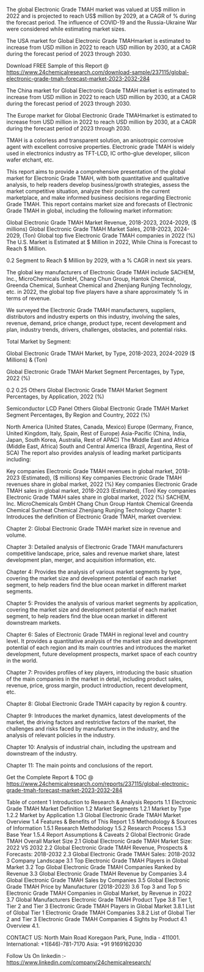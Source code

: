 The global Electronic Grade TMAH market was valued at US$ million in 2022 and is projected to reach US$ million by 2029, at a CAGR of % during the forecast period. The influence of COVID-19 and the Russia-Ukraine War were considered while estimating market sizes.

The USA market for Global Electronic Grade TMAHmarket is estimated to increase from USD million in 2022 to reach USD million by 2030, at a CAGR during the forecast period of 2023 through 2030.

Download FREE Sample of this Report @ https://www.24chemicalresearch.com/download-sample/237115/global-electronic-grade-tmah-forecast-market-2023-2032-284

The China market for Global Electronic Grade TMAH market is estimated to increase from USD million in 2022 to reach USD million by 2030, at a CAGR during the forecast period of 2023 through 2030.

The Europe market for Global Electronic Grade TMAHmarket is estimated to increase from USD million in 2022 to reach USD million by 2030, at a CAGR during the forecast period of 2023 through 2030.

TMAH is a colorless and transparent solution, an anisotropic corrosive agent with excellent corrosive properties. Electronic grade TMAH is widely used in electronics industry as TFT-LCD, IC ortho-glue developer, silicon wafer etchant, etc.

This report aims to provide a comprehensive presentation of the global market for Electronic Grade TMAH, with both quantitative and qualitative analysis, to help readers develop business/growth strategies, assess the market competitive situation, analyze their position in the current marketplace, and make informed business decisions regarding Electronic Grade TMAH. This report contains market size and forecasts of Electronic Grade TMAH in global, including the following market information:

Global Electronic Grade TMAH Market Revenue, 2018-2023, 2024-2029, ($ millions)
Global Electronic Grade TMAH Market Sales, 2018-2023, 2024-2029, (Ton)
Global top five Electronic Grade TMAH companies in 2022 (%)
The U.S. Market is Estimated at $ Million in 2022, While China is Forecast to Reach $ Million.

0.2 Segment to Reach $ Million by 2029, with a % CAGR in next six years.

The global key manufacturers of Electronic Grade TMAH include SACHEM, Inc., MicroChemicals GmbH, Chang Chun Group, Hantok Chemical, Greenda Chemical, Sunheat Chemical and Zhenjiang Runjing Technology, etc. in 2022, the global top five players have a share approximately % in terms of revenue.

We surveyed the Electronic Grade TMAH manufacturers, suppliers, distributors and industry experts on this industry, involving the sales, revenue, demand, price change, product type, recent development and plan, industry trends, drivers, challenges, obstacles, and potential risks.

Total Market by Segment:

Global Electronic Grade TMAH Market, by Type, 2018-2023, 2024-2029 ($ Millions) & (Ton)

Global Electronic Grade TMAH Market Segment Percentages, by Type, 2022 (%)

0.2
0.25
Others
Global Electronic Grade TMAH Market Segment Percentages, by Application, 2022 (%)

Semiconductor
LCD Panel
Others
Global Electronic Grade TMAH Market Segment Percentages, By Region and Country, 2022 (%)

North America (United States, Canada, Mexico)
Europe (Germany, France, United Kingdom, Italy, Spain, Rest of Europe)
Asia-Pacific (China, India, Japan, South Korea, Australia, Rest of APAC)
The Middle East and Africa (Middle East, Africa)
South and Central America (Brazil, Argentina, Rest of SCA)
The report also provides analysis of leading market participants including:

Key companies Electronic Grade TMAH revenues in global market, 2018-2023 (Estimated), ($ millions)
Key companies Electronic Grade TMAH revenues share in global market, 2022 (%)
Key companies Electronic Grade TMAH sales in global market, 2018-2023 (Estimated), (Ton)
Key companies Electronic Grade TMAH sales share in global market, 2022 (%)
SACHEM, Inc.
MicroChemicals GmbH
Chang Chun Group
Hantok Chemical
Greenda Chemical
Sunheat Chemical
Zhenjiang Runjing Technology
Chapter 1: Introduces the definition of Electronic Grade TMAH, market overview.

Chapter 2: Global Electronic Grade TMAH market size in revenue and volume.

Chapter 3: Detailed analysis of Electronic Grade TMAH manufacturers competitive landscape, price, sales and revenue market share, latest development plan, merger, and acquisition information, etc.

Chapter 4: Provides the analysis of various market segments by type, covering the market size and development potential of each market segment, to help readers find the blue ocean market in different market segments.

Chapter 5: Provides the analysis of various market segments by application, covering the market size and development potential of each market segment, to help readers find the blue ocean market in different downstream markets.

Chapter 6: Sales of Electronic Grade TMAH in regional level and country level. It provides a quantitative analysis of the market size and development potential of each region and its main countries and introduces the market development, future development prospects, market space of each country in the world.

Chapter 7: Provides profiles of key players, introducing the basic situation of the main companies in the market in detail, including product sales, revenue, price, gross margin, product introduction, recent development, etc.

Chapter 8: Global Electronic Grade TMAH capacity by region & country.

Chapter 9: Introduces the market dynamics, latest developments of the market, the driving factors and restrictive factors of the market, the challenges and risks faced by manufacturers in the industry, and the analysis of relevant policies in the industry.

Chapter 10: Analysis of industrial chain, including the upstream and downstream of the industry.

Chapter 11: The main points and conclusions of the report.

Get the Complete Report & TOC @ https://www.24chemicalresearch.com/reports/237115/global-electronic-grade-tmah-forecast-market-2023-2032-284

Table of content
1 Introduction to Research & Analysis Reports
1.1 Electronic Grade TMAH Market Definition
1.2 Market Segments
1.2.1 Market by Type
1.2.2 Market by Application
1.3 Global Electronic Grade TMAH Market Overview
1.4 Features & Benefits of This Report
1.5 Methodology & Sources of Information
1.5.1 Research Methodology
1.5.2 Research Process
1.5.3 Base Year
1.5.4 Report Assumptions & Caveats
2 Global Electronic Grade TMAH Overall Market Size
2.1 Global Electronic Grade TMAH Market Size: 2022 VS 2032
2.2 Global Electronic Grade TMAH Revenue, Prospects & Forecasts: 2018-2032
2.3 Global Electronic Grade TMAH Sales: 2018-2032
3 Company Landscape
3.1 Top Electronic Grade TMAH Players in Global Market
3.2 Top Global Electronic Grade TMAH Companies Ranked by Revenue
3.3 Global Electronic Grade TMAH Revenue by Companies
3.4 Global Electronic Grade TMAH Sales by Companies
3.5 Global Electronic Grade TMAH Price by Manufacturer (2018-2023)
3.6 Top 3 and Top 5 Electronic Grade TMAH Companies in Global Market, by Revenue in 2022
3.7 Global Manufacturers Electronic Grade TMAH Product Type
3.8 Tier 1, Tier 2 and Tier 3 Electronic Grade TMAH Players in Global Market
3.8.1 List of Global Tier 1 Electronic Grade TMAH Companies
3.8.2 List of Global Tier 2 and Tier 3 Electronic Grade TMAH Companies
4 Sights by Product
4.1 Overview
4.1.

CONTACT US:
North Main Road Koregaon Park, Pune, India - 411001.
International: +1(646)-781-7170
Asia: +91 9169162030

Follow Us On linkedin :- https://www.linkedin.com/company/24chemicalresearch/
